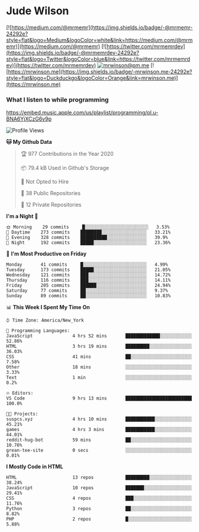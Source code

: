 # Jude Wilson
[![https://medium.com/@mrmemr](https://img.shields.io/badge/-@mrmemr-24292e?style=flat&logo=Medium&logoColor=white&link=https://medium.com/@mrmemr)](https://medium.com/@mrmemr)
[![https://twitter.com/mrmemrdev](https://img.shields.io/badge/-@mrmemrdev-24292e?style=flat&logo=Twitter&logoColor=blue&link=https://twitter.com/mrmemrdev)](https://twitter.com/mrmemrdev)
[![mrwinson@pm.me](https://img.shields.io/badge/-mrwinson@pm.me-24292e?style=flat&logo=ProtonMail&logoColor=Grey&link=mailto:mrwinson@pm.me)](mailto:mrwinson@pm.me)
[![https://mrwinson.me](https://img.shields.io/badge/-mrwinson.me-24292e?style=flat&logo=Duckduckgo&logoColor=Orange&link=mrwinson.me)](https://mrwinson.me) 

### What I listen to while programming
https://embed.music.apple.com/us/playlist/programming/pl.u-BNA6YjXCzG6v9p

<!--START_SECTION:waka-->
![Profile Views](http://img.shields.io/badge/Profile%20Views-17-blue)

**🐱 My Github Data** 

> 🏆 977 Contributions in the Year 2020
 > 
> 📦 79.4 kB Used in Github's Storage 
 > 
> 🚫 Not Opted to Hire
 > 
> 📜 38 Public Repositories
 > 
> 🔑 12 Private Repositories 

**I'm a Night 🦉** 

```text
🌞 Morning    29 commits     █░░░░░░░░░░░░░░░░░░░░░░░░   3.53% 
🌆 Daytime    273 commits    ████████░░░░░░░░░░░░░░░░░   33.21% 
🌃 Evening    328 commits    ██████████░░░░░░░░░░░░░░░   39.9% 
🌙 Night      192 commits    █████░░░░░░░░░░░░░░░░░░░░   23.36%

```
📅 **I'm Most Productive on Friday** 

```text
Monday       41 commits     █░░░░░░░░░░░░░░░░░░░░░░░░   4.99% 
Tuesday      173 commits    █████░░░░░░░░░░░░░░░░░░░░   21.05% 
Wednesday    121 commits    ███░░░░░░░░░░░░░░░░░░░░░░   14.72% 
Thursday     116 commits    ███░░░░░░░░░░░░░░░░░░░░░░   14.11% 
Friday       205 commits    ██████░░░░░░░░░░░░░░░░░░░   24.94% 
Saturday     77 commits     ██░░░░░░░░░░░░░░░░░░░░░░░   9.37% 
Sunday       89 commits     ██░░░░░░░░░░░░░░░░░░░░░░░   10.83%

```


📊 **This Week I Spent My Time On** 

```text
⌚︎ Time Zone: America/New_York

💬 Programming Languages: 
JavaScript               4 hrs 52 mins       █████████████░░░░░░░░░░░░   52.86% 
HTML                     3 hrs 19 mins       █████████░░░░░░░░░░░░░░░░   36.03% 
CSS                      41 mins             ██░░░░░░░░░░░░░░░░░░░░░░░   7.58% 
Other                    18 mins             ░░░░░░░░░░░░░░░░░░░░░░░░░   3.33% 
Text                     1 min               ░░░░░░░░░░░░░░░░░░░░░░░░░   0.2%

🔥 Editors: 
VS Code                  9 hrs 13 mins       █████████████████████████   100.0%

🐱‍💻 Projects: 
suspcs.xyz               4 hrs 10 mins       ███████████░░░░░░░░░░░░░░   45.21% 
games                    4 hrs 3 mins        ███████████░░░░░░░░░░░░░░   44.01% 
reddit-hug-bot           59 mins             ██░░░░░░░░░░░░░░░░░░░░░░░   10.76% 
grean-tee-site           0 secs              ░░░░░░░░░░░░░░░░░░░░░░░░░   0.01%

```

**I Mostly Code in HTML** 

```text
HTML                     13 repos            █████████░░░░░░░░░░░░░░░░   38.24% 
JavaScript               10 repos            ███████░░░░░░░░░░░░░░░░░░   29.41% 
CSS                      4 repos             ███░░░░░░░░░░░░░░░░░░░░░░   11.76% 
Python                   3 repos             ██░░░░░░░░░░░░░░░░░░░░░░░   8.82% 
PHP                      2 repos             █░░░░░░░░░░░░░░░░░░░░░░░░   5.88%

```



<!--END_SECTION:waka-->
